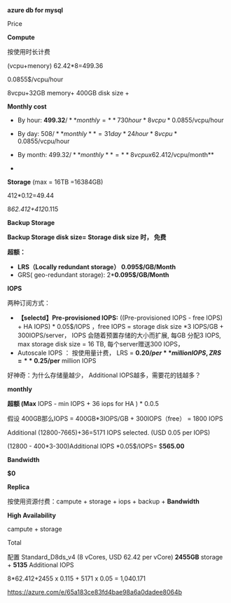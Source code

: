 **azure db for mysql**



Price 



**Compute** 

按使用时长计费

(vcpu+menory) 62.42*8=499.36





0.0855$/vcpu/hour 



8vcpu+32GB memory+ 400GB disk size + 



**Monthly cost**

- By hour: **499.32**$/**monthly=**730hour*8vcpu*0.0855$/vcpu/hour 
- By day: 508$/**monthly**= 31day*24hour*8vcpu*0.0855$/vcpu/hour 
- By month: 499.32$/**monthly**=**8vcpu x 62.412$/vcpu/month**



- 



**Storage** (max = 16TB =16384GB)

412*0.12=49.44



8*62.412+412*0.115





**Backup Storage**

**Backup Storage disk size= Storage disk size 时， 免费**

**超额：**

- **LRS（**Locally redundant storage**） 0.095$/GB/Month**
- GRS( geo-redundant storage): 2***0.095$/GB/Month**





**IOPS**

两种订阅方式：

- **【selectd】Pre-provisioned IOPS:** ((Pre-provisioned IOPS - free IOPS) + HA IOPS) * 0.05$/IOPS ，free IOPS = storage disk size *3 IOPS/GB + 300IOPS/server， IOPS 会随着预置存储的大小而扩展, 每GB 分配3 IOPS, max storage disk size = 16 TB, 每个server赠送300 IOPS，
- Autoscale IOPS ： 按使用量计费， LRS = **0.20$/per** million IOPS , ZRS = **0.25$/per** million IOPS 



好神奇：为什么存储量越少， Additional IOPS越多，需要花的钱越多？



**monthly**

**超额 (Max** IOPS - min IOPS + 36 iops for HA ) * 0.0.5



假设 400GB那么IOPS = 400GB*3IOPS/GB + 300IOPS（free） = 1800 IOPS



Additional (12800-7665)+36=5171 IOPS selected. (USD 0.05 per IOPS)

(12800 - 400*3-300)Additional IOPS *0.05$/IOPS= $**565.00**



**Bandwidth**

**$0**







**Replica**

按使用资源付费：campute + storage + iops + backup + **Bandwidth**



**High Availability**

campute + storage 



Total

配置 Standard_D8ds_v4 (8 vCores, USD 62.42 per vCore) **2455GB** storage +  **5135** Additional IOPS 



8*62.412+2455 x 0.115 + 5171 x 0.05 = 1,040.171



https://azure.com/e/65a183ce83fd4bae98a6a0dadee8064b